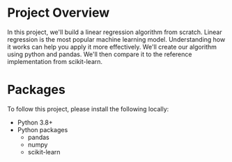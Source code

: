 # Project Overview
In this project, we'll build a linear regression algorithm from scratch. Linear regression is the most popular machine learning model. Understanding how it works can help you apply it more effectively.  We'll create our algorithm using python and pandas. We'll then compare it to the reference implementation from scikit-learn.
# Packages
To follow this project, please install the following locally:
- Python 3.8+
- Python packages
  - pandas
  - numpy
  - scikit-learn
